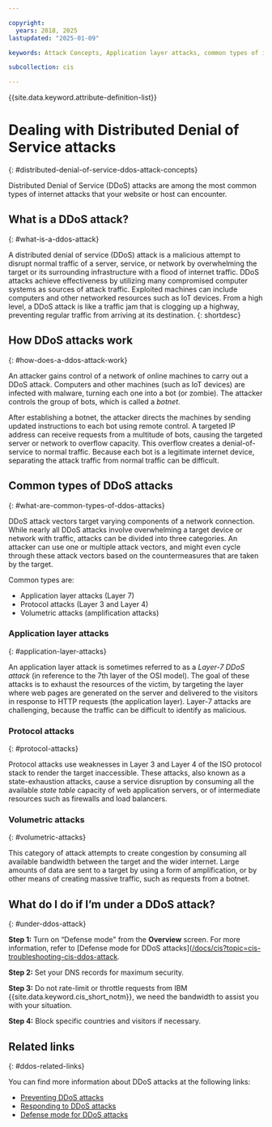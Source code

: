 ```yaml
---

copyright:
  years: 2018, 2025
lastupdated: "2025-01-09"

keywords: Attack Concepts, Application layer attacks, common types of internet attacks

subcollection: cis

---
```


{{site.data.keyword.attribute-definition-list}}

# Dealing with Distributed Denial of Service attacks
{: #distributed-denial-of-service-ddos-attack-concepts}

Distributed Denial of Service (DDoS) attacks are among the most common types of internet attacks that your website or host can encounter.

## What is a DDoS attack?
{: #what-is-a-ddos-attack}

A distributed denial of service (DDoS) attack is a malicious attempt to disrupt normal traffic of a server, service, or network by overwhelming the target or its surrounding infrastructure with a flood of internet traffic. DDoS attacks achieve effectiveness by utilizing many compromised computer systems as sources of attack traffic. Exploited machines can include computers and other networked resources such as IoT devices. From a high level, a DDoS attack is like a traffic jam that is clogging up a highway, preventing regular traffic from arriving at its destination.
{: shortdesc}

## How DDoS attacks work
{: #how-does-a-ddos-attack-work}

An attacker gains control of a network of online machines to carry out a DDoS attack. Computers and other machines (such as IoT devices) are infected with malware, turning each one into a bot (or zombie). The attacker controls the group of bots, which is called a _botnet_.

After establishing a botnet, the attacker directs the machines by sending updated instructions to each bot using remote control. A targeted IP address can receive requests from a multitude of bots, causing the targeted server or network to overflow capacity. This overflow creates a denial-of-service to normal traffic. Because each bot is a legitimate internet device, separating the attack traffic from normal traffic can be difficult.

## Common types of DDoS attacks
{: #what-are-common-types-of-ddos-attacks}

DDoS attack vectors target varying components of a network connection. While nearly all DDoS attacks involve overwhelming a target device or network with traffic, attacks can be divided into three categories. An attacker can use one or multiple attack vectors, and might even cycle through these attack vectors based on the countermeasures that are taken by the target.

Common types are:

* Application layer attacks (Layer 7)
* Protocol attacks (Layer 3 and Layer 4)
* Volumetric attacks (amplification attacks)

### Application layer attacks
{: #application-layer-attacks}

An application layer attack is sometimes referred to as a _Layer-7 DDoS attack_ (in reference to the 7th layer of the OSI model). The goal of these attacks is to exhaust the resources of the victim, by targeting the layer where web pages are generated on the server and delivered to the visitors in response to HTTP requests (the application layer). Layer-7 attacks are challenging, because the traffic can be difficult to identify as malicious.

### Protocol attacks
{: #protocol-attacks}

Protocol attacks use weaknesses in Layer 3 and Layer 4 of the ISO protocol stack to render the target inaccessible. These attacks, also known as a state-exhaustion attacks, cause a service disruption by consuming all the available _state table_ capacity of web application servers, or of intermediate resources such as firewalls and load balancers.

### Volumetric attacks
{: #volumetric-attacks}

This category of attack attempts to create congestion by consuming all available bandwidth between the target and the wider internet. Large amounts of data are sent to a target by using a form of amplification, or by other means of creating massive traffic, such as requests from a botnet.

## What do I do if I’m under a DDoS attack?
{: #under-ddos-attack}

**Step 1:** Turn on “Defense mode" from the **Overview** screen. For more information, refer to [Defense mode for DDoS attacks]([/docs/cis?topic=cis-troubleshooting-cis-ddos-attack](/docs/cis?topic=cis-defense-mode-attack-ddos).

**Step 2:** Set your DNS records for maximum security.

**Step 3:** Do not rate-limit or throttle requests from IBM {{site.data.keyword.cis_short_notm}}, we need the bandwidth to assist you with your situation.

**Step 4:** Block specific countries and visitors if necessary.

## Related links
{: #ddos-related-links}

You can find more information about DDoS attacks at the following links:

* [Preventing DDoS attacks](/docs/cis?topic=cis-preventing-ddos-attacks)
* [Responding to DDoS attacks](/docs/cis?topic=cis-responding-to-ddos-attacks)
* [Defense mode for DDoS attacks](/docs/cis?topic=cis-defense-mode-attack-ddos)
